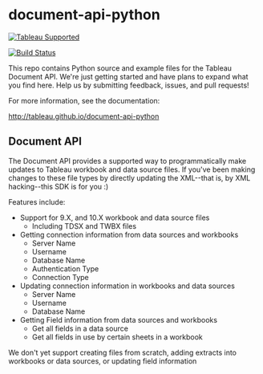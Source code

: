 # document-api-python
[![Tableau Supported](https://img.shields.io/badge/Support%20Level-Tableau%20Supported-53bd92.svg)](https://www.tableau.com/support-levels-it-and-developer-tools)

[![Build Status](https://travis-ci.org/tableau/document-api-python.svg?branch=master)](https://travis-ci.org/tableau/document-api-python)

This repo contains Python source and example files for the Tableau Document API. We're just getting started and have plans to expand what you find here. Help us by submitting feedback, issues, and pull requests!

For more information, see the documentation:

<http://tableau.github.io/document-api-python>

Document API
---------------
The Document API provides a supported way to programmatically make updates to Tableau workbook and data source files. If you've been making changes to these file types by directly updating the XML--that is, by XML hacking--this SDK is for you :)

Features include:
- Support for 9.X, and 10.X workbook and data source files
  - Including TDSX and TWBX files
- Getting connection information from data sources and workbooks
  - Server Name
  - Username
  - Database Name
  - Authentication Type
  - Connection Type
- Updating connection information in workbooks and data sources
  - Server Name
  - Username
  - Database Name
- Getting Field information from data sources and workbooks
  - Get all fields in a data source
  - Get all fields in use by certain sheets in a workbook

We don't yet support creating files from scratch, adding extracts into workbooks or data sources, or updating field information
